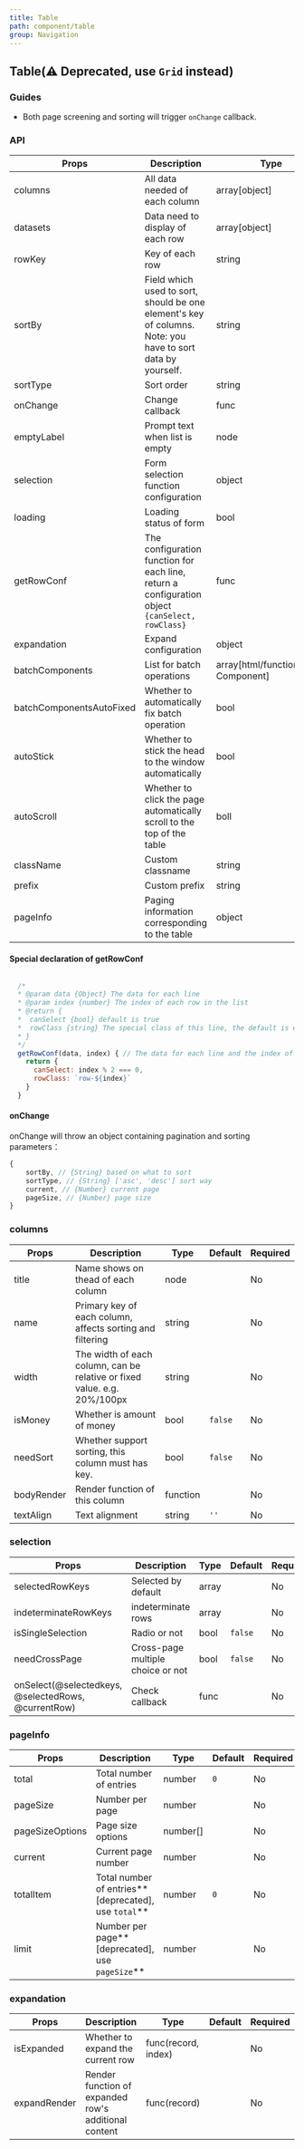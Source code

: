 ```yaml
---
title: Table
path: component/table
group: Navigation
---
```


## Table(⚠️ Deprecated, use `Grid` instead)

### Guides

- Both page screening and sorting will trigger `onChange` callback.

### API

| Props                    | Description                                                                                                | Type                                 | Default     | Alternatives | Required |
| ------------------------ | ---------------------------------------------------------------------------------------------------------- | ------------------------------------ | ----------- | ------------ | -------- |
| columns                  | All data needed of each column                                                                             | array[object]                        |             |              | yes      |
| datasets                 | Data need to display of each row                                                                           | array[object]                        |             |              | yes      |
| rowKey                   | Key of each row                                                                                            | string                               | `id`        |              | no       |
| sortBy                   | Field which used to sort, should be one element's key of columns. Note: you have to sort data by yourself. | string                               |             |              | no       |
| sortType                 | Sort order                                                                                                 | string                               | `'desc'`    | `'asc'`      | no       |
| onChange                 | Change callback                                                                                            | func                                 |             |              | no       |
| emptyLabel               | Prompt text when list is empty                                                                             | node                                 | `'No data'` |              | no       |
| selection                | Form selection function configuration                                                                      | object                               |             |              | no       |
| loading                  | Loading status of form                                                                                     | bool                                 | `false`     |              | no       |
| getRowConf               | The configuration function for each line, return a configuration object `{canSelect, rowClass}`            | func                                 |             |              | no       |
| expandation              | Expand configuration                                                                                       | object                               |             |              | no       |
| batchComponents          | List for batch operations                                                                                  | array[html/function/React Component] | `null`      | `null`       | no       |
| batchComponentsAutoFixed | Whether to automatically fix batch operation                                                               | bool                                 | `true`      |              | no       |
| autoStick                | Whether to stick the head to the window automatically                                                      | bool                                 | `false`     |              | no       |
| autoScroll               | Whether to click the page automatically scroll to the top of the table                                     | boll                                 | `false`     |              | no       |
| className                | Custom classname                                                                                           | string                               | `''`        |              | no       |
| prefix                   | Custom prefix                                                                                              | string                               | `'zent'`    |              | no       |
| pageInfo                 | Paging information corresponding to the table                                                              | object                               | `null`      |              | no       |

#### Special declaration of getRowConf

```js

  /*
  * @param data {Object} The data for each line
  * @param index {number} The index of each row in the list
  * @return {
  *  canSelect {bool} default is true
  *  rowClass {string} The special class of this line, the default is empty string
  * }
  */
  getRowConf(data, index) { // The data for each line and the index of this line in the list
    return {
      canSelect: index % 2 === 0,
      rowClass: `row-${index}`
    }
  }

```

#### onChange

onChange will throw an object containing pagination and sorting parameters：

```js
{
	sortBy, // {String} based on what to sort
	sortType, // {String} ['asc', 'desc'] sort way
	current, // {Number} current page
	pageSize, // {Number} page size
}
```

### columns

| Props      | Description                                                              | Type     | Default | Required |
| ---------- | ------------------------------------------------------------------------ | -------- | ------- | -------- |
| title      | Name shows on thead of each column                                       | node     |         | No       |
| name       | Primary key of each column, affects sorting and filtering                | string   |         | No       |
| width      | The width of each column, can be relative or fixed value. e.g. 20%/100px | string   |         | No       |
| isMoney    | Whether is amount of money                                               | bool     | `false` | No       |
| needSort   | Whether support sorting, this column must has key.                       | bool     | `false` | No       |
| bodyRender | Render function of this column                                           | function |         | No       |
| textAlign  | Text alignment                                                           | string   | `''`    | No       |

### selection

| Props                                               | Description                       | Type  | Default | Required |
| --------------------------------------------------- | --------------------------------- | ----- | ------- | -------- |
| selectedRowKeys                                     | Selected by default               | array |         | No       |
| indeterminateRowKeys                                | indeterminate rows                | array |         | No       |
| isSingleSelection                                   | Radio or not                      | bool  | `false` | No       |
| needCrossPage                                       | Cross-page multiple choice or not | bool  | `false` | No       |
| onSelect(@selectedkeys, @selectedRows, @currentRow) | Check callback                    | func  |         | No       |

### pageInfo

| Props           | Description                                          | Type     | Default | Required |
| --------------- | ---------------------------------------------------- | -------- | ------- | -------- |
| total           | Total number of entries                              | number   | `0`     | No       |
| pageSize        | Number per page                                      | number   |         | No       |
| pageSizeOptions | Page size options                                    | number[] |         | No       |
| current         | Current page number                                  | number   |         | No       |
| totalItem       | Total number of entries**[deprecated], use `total`** | number   | `0`     | No       |
| limit           | Number per page**[deprecated], use `pageSize`**      | number   |         | No       |

### expandation

| Props        | Description                                          | Type                | Default | Required |
| ------------ | ---------------------------------------------------- | ------------------- | ------- | -------- |
| isExpanded   | Whether to expand the current row                    | func(record, index) |         | No       |
| expandRender | Render function of expanded row's additional content | func(record)        |         | No       |

<style>
  .row {
    &-0 {
      background: #2ecc71;
    }
    &-1 {
      background: #3498db;
    }
    &-2 {
      background: #e74c3c;
    }
  }
</style>
